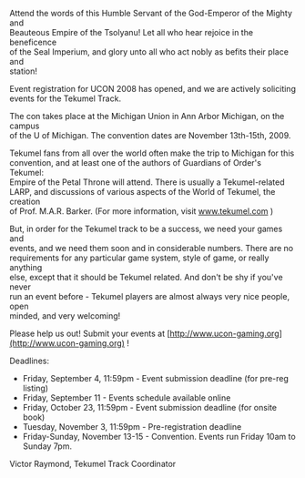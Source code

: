 Attend the words of this Humble Servant of the God-Emperor of the Mighty and  
Beauteous Empire of the Tsolyanu! Let all who hear rejoice in the beneficence  
of the Seal Imperium, and glory unto all who act nobly as befits their place and  
station!  
  
Event registration for UCON 2008 has opened, and we are actively soliciting  
events for the Tekumel Track.  
  
The con takes place at the Michigan Union in Ann Arbor Michigan, on the campus  
of the U of Michigan. The convention dates are November 13th-15th, 2009.  
  
Tekumel fans from all over the world often make the trip to Michigan for this  
convention, and at least one of the authors of Guardians of Order's Tekumel:  
Empire of the Petal Throne will attend. There is usually a Tekumel-related  
LARP, and discussions of various aspects of the World of Tekumel, the creation  
of Prof. M.A.R. Barker. (For more information, visit www.tekumel.com )  
  
But, in order for the Tekumel track to be a success, we need your games and  
events, and we need them soon and in considerable numbers. There are no  
requirements for any particular game system, style of game, or really anything  
else, except that it should be Tekumel related. And don't be shy if you've never  
run an event before - Tekumel players are almost always very nice people, open  
minded, and very welcoming!  
  
Please help us out! Submit your events at [http://www.ucon-gaming.org](http://www.ucon-gaming.org) !  
  
Deadlines:  
  
* Friday, September 4, 11:59pm - Event submission deadline (for pre-reg  
listing)  
* Friday, September 11 - Events schedule available online  
* Friday, October 23, 11:59pm - Event submission deadline (for onsite  
book)  
* Tuesday, November 3, 11:59pm - Pre-registration deadline  
* Friday-Sunday, November 13-15 - Convention. Events run Friday 10am to  
Sunday 7pm.  
  
Victor Raymond, Tekumel Track Coordinator